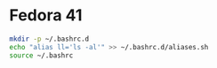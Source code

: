 # Fedora 41
```bash
mkdir -p ~/.bashrc.d
echo "alias ll='ls -al'" >> ~/.bashrc.d/aliases.sh
source ~/.bashrc
```
